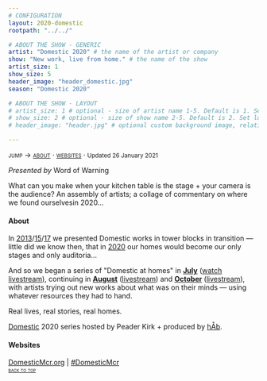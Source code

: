 ```yaml
---
# CONFIGURATION
layout: 2020-domestic
rootpath: "../../"

# ABOUT THE SHOW - GENERIC
artist: "Domestic 2020" # the name of the artist or company
show: "New work, live from home." # the name of the show
artist_size: 1
show_size: 5
header_image: "header_domestic.jpg"  
season: "Domestic 2020"

# ABOUT THE SHOW - LAYOUT
# artist_size: 1 # optional - size of artist name 1-5. Default is 1. Set longer names to lower values
# show_size: 2 # optional - size of show name 2-5. Default is 2. Set longer names to lower values
# header_image: "header.jpg" # optional custom background image, relative to current page

---
```

<span style='font-variant: small-caps'>jump → [about](/archive/2020-domestic/#about) · [websites](/archive/2020-domestic/#websites)</span> · <small>Updated 26 January 2021</small>     
        
*Presented by* Word of Warning        
         
What can you make when your kitchen table is the stage + your camera is the audience? An assembly of artists; a collage of commentary on where we found ourselvesin 2020…        
         
#### About         
In [2013](/archive/2013-domestic)/[15](/archive/2015-domestic)/[17](/archive/2017-autumnwinter/pritchard) we presented Domestic works in tower blocks in transition — little did we know then, that in [2020](/archive/2020-domestic) our homes would become our only stages and only auditoria…        
        
And so we began a series of "Domestic at homes" in **[July](/archive/2020-domestic/july)** (<a href="http://youtu.be/IUNv7CARKLU" target="_blank">watch livestream</a>), continuing in **[August](/archive/2020-domestic/august)** (<a href="http://youtu.be/AOT29ZTtZAA" target="_blank">livestream</a>) and **[October](/archive/2020-domestic/october)** (<a href="http://youtu.be/seg57Z8-mfk" target="_blank">livestream</a>), with artists trying out new works about what was on their minds — using whatever resources they had to hand.        
        
Real lives, real stories, real homes.         
        
[Domestic](/hab/domestic) 2020 series hosted by Peader Kirk + produced by [hÅb](/hab).         
        
#### Websites         
<a href="http://domesticmcr.org" target="_blank">DomesticMcr.org</a> | <a href="http://twitter.com/hashtag/DomesticMcr" target="_blank">#DomesticMcr</a>        
<small><span style='font-variant: small-caps'>[back to top](/archive/2020-domestic)</span></small>
